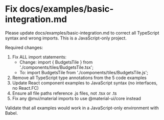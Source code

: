 # Fix docs/examples/basic-integration.md

Please update docs/examples/basic-integration.md to correct all TypeScript syntax and wrong imports. This is a JavaScript-only project.

Required changes:
1. Fix ALL import statements:
   - Change: import { BudgetsTile } from './components/tiles/BudgetsTile.tsx';
   - To: import BudgetsTile from './components/tiles/BudgetsTile.js';
2. Remove all TypeScript type annotations from the 5 code examples
3. Update React component examples to JavaScript syntax (no interfaces, no React.FC)
4. Ensure all file paths reference .js files, not .tsx or .ts
5. Fix any @mui/material imports to use @material-ui/core instead

Validate that all examples would work in a JavaScript-only environment with Babel. 
